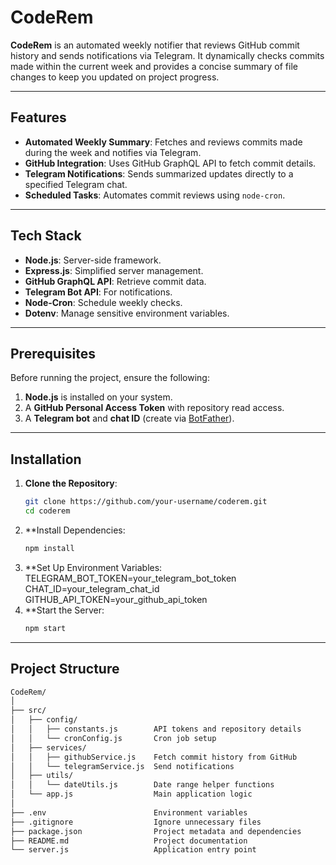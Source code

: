 # CodeRem

**CodeRem** is an automated weekly notifier that reviews GitHub commit history and sends notifications via Telegram. It dynamically checks commits made within the current week and provides a concise summary of file changes to keep you updated on project progress.

---

## Features

- **Automated Weekly Summary**: Fetches and reviews commits made during the week and notifies via Telegram.
- **GitHub Integration**: Uses GitHub GraphQL API to fetch commit details.
- **Telegram Notifications**: Sends summarized updates directly to a specified Telegram chat.
- **Scheduled Tasks**: Automates commit reviews using `node-cron`.

---

## Tech Stack

- **Node.js**: Server-side framework.
- **Express.js**: Simplified server management.
- **GitHub GraphQL API**: Retrieve commit data.
- **Telegram Bot API**: For notifications.
- **Node-Cron**: Schedule weekly checks.
- **Dotenv**: Manage sensitive environment variables.

---

## Prerequisites

Before running the project, ensure the following:

1. **Node.js** is installed on your system.
2. A **GitHub Personal Access Token** with repository read access.
3. A **Telegram bot** and **chat ID** (create via [BotFather](https://core.telegram.org/bots#botfather)).

---

## Installation

1. **Clone the Repository**:
   ```bash
   git clone https://github.com/your-username/coderem.git
   cd coderem
2. **Install Dependencies:
   ```bash
   npm install
3. **Set Up Environment Variables:
   TELEGRAM_BOT_TOKEN=your_telegram_bot_token
   CHAT_ID=your_telegram_chat_id
   GITHUB_API_TOKEN=your_github_api_token
4. **Start the Server:
    ```bash
    npm start

---

## Project Structure
  ```bash
  CodeRem/
  │
  ├── src/
  │   ├── config/
  │   │   ├── constants.js        API tokens and repository details
  │   │   └── cronConfig.js       Cron job setup
  │   ├── services/
  │   │   ├── githubService.js    Fetch commit history from GitHub
  │   │   └── telegramService.js  Send notifications
  │   ├── utils/
  │   │   └── dateUtils.js        Date range helper functions
  │   └── app.js                  Main application logic
  │
  ├── .env                        Environment variables
  ├── .gitignore                  Ignore unnecessary files
  ├── package.json                Project metadata and dependencies
  ├── README.md                   Project documentation
  └── server.js                   Application entry point


